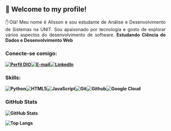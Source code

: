 ## 👋 Welcome to my profile!

<p align="justify"> ✋Olá! Meu nome é Alisson e sou estudante de Análise e Desenvolvimento de Sistemas na UNIT. Sou apaixonado por tecnologia e gosto de explorar vários aspectos do desenvolvimento de software.<strong> Estudando Ciência de Dados e Desenvolvimento Web </p>

### Conecte-se comigo:
[![Perfil DIO](https://img.shields.io/badge/-Meu%20Perfil%20na%20DIO-30A3DC?style=for-the-badge)](https://web.dio.me/users/alissonandradennnunes)[![E-mail](https://img.shields.io/badge/-Email-000?style=for-the-badge&logo=microsoft-outlook&logoColor=E94D5F)](mailto:alissonandradennnunes@gmail.com)[![LinkedIn](https://img.shields.io/badge/LinkedIn-0A66C2?style=for-the-badge&logo=linkedin&logoColor=white)](https://www.linkedin.com/in/alisson-nunes1/)

### Skills:
![Python](https://img.shields.io/badge/Python-3670A0?style=for-the-badge&logo=python&logoColor=ffdd54)![HTML5](https://img.shields.io/badge/HTML5-E34F26?style=for-the-badge&logo=html5&logoColor=white)![JavaScript](https://img.shields.io/badge/JavaScript-F7DF1E?style=for-the-badge&logo=javascript&logoColor=black)![Git](https://img.shields.io/badge/Git-F05032?style=for-the-badge&logo=git&logoColor=white)![Github](https://img.shields.io/badge/Github-181717?style=for-the-badge&logo=Github&logoColor=white)![Google Cloud](https://img.shields.io/badge/Google%20Cloud-4285F4?style=for-the-badge&logo=google-cloud&logoColor=white)




### GitHub Stats
![GitHub Stats](https://github-readme-stats.vercel.app/api?username=AlissoNNunes1&theme=transparent&bg_color=000&border_color=30A3DC&show_icons=true&icon_color=30A3DC&title_color=E94D5F&text_color=FFF)

![Top Langs](https://github-readme-stats-git-masterrstaa-rickstaa.vercel.app/api/top-langs/?username=AlissoNNunes1&layout=compact&bg_color=000&border_color=30A3DC&title_color=E94D5F&text_color=FFF)

